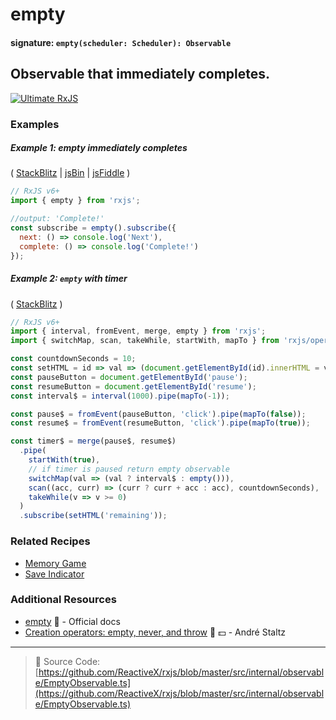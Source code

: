 # empty

#### signature: `empty(scheduler: Scheduler): Observable`

## Observable that immediately completes.

[![Ultimate RxJS](https://drive.google.com/uc?export=view&id=1htrban3k3Z8CxiKwEV6bdmxW5Wu8xdWX "Ultimate RxJS")](https://ultimatecourses.com/courses/rxjs?ref=4)

### Examples

##### Example 1: empty immediately completes

(
[StackBlitz](https://stackblitz.com/edit/typescript-aqfpkq?file=index.ts&devtoolsheight=100)
| [jsBin](http://jsbin.com/rodubucaqa/1/edit?js,console) |
[jsFiddle](https://jsfiddle.net/btroncone/bz71mzuy/) )

```js
// RxJS v6+
import { empty } from 'rxjs';

//output: 'Complete!'
const subscribe = empty().subscribe({
  next: () => console.log('Next'),
  complete: () => console.log('Complete!')
});
```

##### Example 2: `empty` with timer

(
[StackBlitz](https://stackblitz.com/edit/typescript-uujo8t?file=index.ts&devtoolsheight=50)
)

```js
// RxJS v6+
import { interval, fromEvent, merge, empty } from 'rxjs';
import { switchMap, scan, takeWhile, startWith, mapTo } from 'rxjs/operators';

const countdownSeconds = 10;
const setHTML = id => val => (document.getElementById(id).innerHTML = val);
const pauseButton = document.getElementById('pause');
const resumeButton = document.getElementById('resume');
const interval$ = interval(1000).pipe(mapTo(-1));

const pause$ = fromEvent(pauseButton, 'click').pipe(mapTo(false));
const resume$ = fromEvent(resumeButton, 'click').pipe(mapTo(true));

const timer$ = merge(pause$, resume$)
  .pipe(
    startWith(true),
    // if timer is paused return empty observable
    switchMap(val => (val ? interval$ : empty())),
    scan((acc, curr) => (curr ? curr + acc : acc), countdownSeconds),
    takeWhile(v => v >= 0)
  )
  .subscribe(setHTML('remaining'));
```

### Related Recipes

- [Memory Game](../../recipes/memory-game.md)
- [Save Indicator](../../recipes/save-indicator.md)

### Additional Resources

- [empty](https://rxjs.dev/api/index/function/empty)
  :newspaper: - Official docs
- [Creation operators: empty, never, and throw](https://egghead.io/lessons/rxjs-creation-operators-empty-never-throw?course=rxjs-beyond-the-basics-creating-observables-from-scratch)
  🎥 💵 - André Staltz

---

> :file_folder: Source Code:
> [https://github.com/ReactiveX/rxjs/blob/master/src/internal/observable/EmptyObservable.ts](https://github.com/ReactiveX/rxjs/blob/master/src/internal/observable/EmptyObservable.ts)
